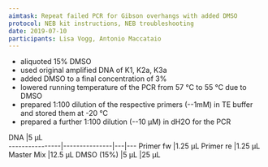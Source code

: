 ```yaml
---
aimtask: Repeat failed PCR for Gibson overhangs with added DMSO
protocol: NEB kit instructions, NEB troubleshooting
date: 2019-07-10
participants: Lisa Vogg, Antonio Maccataio
---
```

* aliquoted 15% DMSO
* used original amplified DNA of K1, K2a, K3a
* added DMSO to a final concentration of 3%
* lowered running temperature of the PCR from 57 °C to 55 °C due to DMSO
* prepared 1:100 dilution of the respective primers (--1mM) in TE buffer and stored them at -20 °C
* prepared a further 1:100 dilution (--10 µM) in dH2O for the PCR

DNA 		|5 µL		
----------------|---------------|---|---
Primer fw 	|1.25 µL
Primer re	|1.25 µL
Master Mix	|12.5 µL
DMSO (15%)	|5 µL
	|25 µL